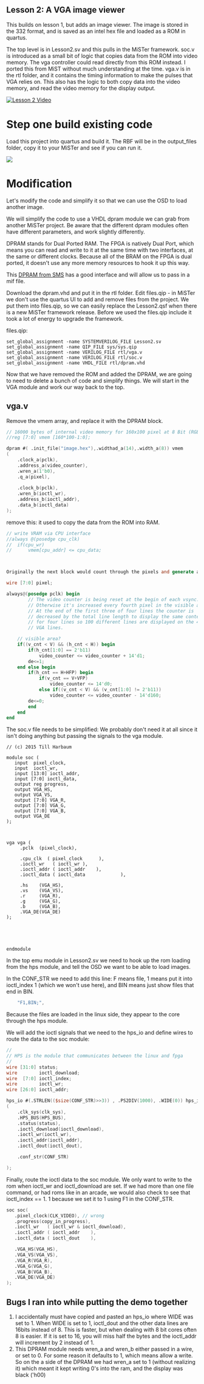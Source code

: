 Lesson 2: A VGA image viewer
--------------------------

This builds on lesson 1, but adds an image viewer. The image is stored in the 332 format, and is saved as an intel hex file and loaded as a ROM in quartus.


The top level is in Lesson2.sv and this pulls in the MiSTer framework. 
soc.v is introduced as a small bit of logic that copies data from the ROM into video memory.  The vga controller could read directly from this ROM instead. I ported this from MiST without much understanding at the time.
vga.v is in the rtl folder, and it contains the timing information to make the pulses that VGA relies on.  This also has the logic to both copy data into the video memory, and read the video memory for the display output.



[![Lesson 2 Video](http://img.youtube.com/vi/81GN5DLCFOk/0.jpg)](http://www.youtube.com/watch?v=81GN5DLCFOk "Lesson 2 Video")


# Step one build existing code

Load this project into quartus and build it. The RBF will be in the output_files folder, copy it to your MiSTer and see if you can run it.

![](lesson2.png)



# Modification

Let's modify the code and simplify it so that we can use the OSD to load another image. 


We will simplify the code to use a VHDL dpram module we can grab from another MiSTer project. Be aware that the different dpram modules often have different parameters, and work slightly differently. 

DPRAM stands for Dual Ported RAM. The FPGA is natively Dual Port, which means you can read and write to it at the same time with two interfaces, at the same or different clocks. Because all of the BRAM on the FPGA is dual ported, it doesn't use any more memory resources to hook it up this way.

This [DPRAM from SMS](https://github.com/MiSTer-devel/SMS_MiSTer/blob/ca668d96ac3e3c020f5e2046b9089d94218baffb/rtl/dpram.vhd) has a good interface and will allow us to pass in a mif file.

Download the dpram.vhd and put it in the rtl folder. Edit files.qip  - in MiSTer we don't use the quartus UI to add and remove files from the project. We put them into files.qip, so we can easily replace the Lesson2.qsf when there is a new MiSTer framework release. Before we used the files.qip include it took a lot of energy to upgrade the framework.

files.qip:
```
set_global_assignment -name SYSTEMVERILOG_FILE Lesson2.sv
set_global_assignment -name QIP_FILE sys/sys.qip
set_global_assignment -name VERILOG_FILE rtl/vga.v
set_global_assignment -name VERILOG_FILE rtl/soc.v
set_global_assignment -name VHDL_FILE rtl/dpram.vhd
```

Now that we have removed the ROM and added the DPRAM, we are going to need to delete a bunch of code and simplify things. We will start in the VGA module and work our way back to the top.

## vga.v

Remove the vmem array, and replace it with the DPRAM block.
```verilog
// 16000 bytes of internal video memory for 160x100 pixel at 8 Bit (RGB 332)
//reg [7:0] vmem [160*100-1:0];

dpram #( .init_file("image.hex"),.widthad_a(14),.width_a(8)) vmem
(
	.clock_a(pclk),
	.address_a(video_counter),
	.wren_a(1'b0),
	.q_a(pixel),
	
	.clock_b(pclk),
	.wren_b(ioctl_wr),
	.address_b(ioctl_addr),
	.data_b(ioctl_data)
);

```

remove this: it used to copy the data from the ROM into RAM.
```verilog
// write VRAM via CPU interface
//always @(posedge cpu_clk)
//	if(cpu_wr) 
//		vmem[cpu_addr] <= cpu_data;



Originally the next block would count through the pixels and generate an address, and set the pixel. Instead that chunk of code should just generate the address, and the DPRAM block will place the image data onto the pixel wire itself. We should change the pixel type, and remove it from the second block.

```

```verilog
wire [7:0] pixel;
```

```verilog
always@(posedge pclk) begin
        // The video counter is being reset at the begin of each vsync.
        // Otherwise it's increased every fourth pixel in the visible area.
        // At the end of the first three of four lines the counter is
        // decreased by the total line length to display the same contents
        // for four lines so 100 different lines are displayed on the 400
        // VGA lines.

	// visible area?
	if((v_cnt < V) && (h_cnt < H)) begin
		if(h_cnt[1:0] == 2'b11)
			video_counter <= video_counter + 14'd1;
		de<=1;
	end else begin
		if(h_cnt == H+HFP) begin
			if(v_cnt == V+VFP)
				video_counter <= 14'd0;
			else if((v_cnt < V) && (v_cnt[1:0] != 2'b11))
				video_counter <= video_counter - 14'd160;
		de<=0;
		end
	end
end
```


The soc.v file needs to be simplified:  We probably don't need it at all since it isn't doing anything but passing the signals to the vga module. 

```verilog// A simple system-on-a-chip (SoC) for the MiST
// (c) 2015 Till Harbaum

module soc (
   input  pixel_clock,
   input  ioctl_wr,
   input [13:0] ioctl_addr,
   input [7:0] ioctl_data,
   output reg progress,
   output VGA_HS,
   output VGA_VS,
   output [7:0] VGA_R,
   output [7:0] VGA_G,
   output [7:0] VGA_B,
   output VGA_DE
);



vga vga (
	 .pclk  (pixel_clock),
	 
	 .cpu_clk  ( pixel_clock      ),
	 .ioctl_wr   ( ioctl_wr ),
	 .ioctl_addr ( ioctl_addr    ),
	 .ioctl_data ( ioctl_data             ),

	 .hs    (VGA_HS),
	 .vs    (VGA_VS),
	 .r     (VGA_R),
	 .g     (VGA_G),
	 .b     (VGA_B),
	 .VGA_DE(VGA_DE)
);
				

			


endmodule
```


In the top emu module in Lesson2.sv we need to hook up the rom loading from the hps module, and tell the OSD we want to be able to load images.

In the CONF_STR we need to add this line:  F means file, 1 means put it into ioctl_index 1 (which we won't use here), and BIN means just show files that end in BIN.
```verilog
	"F1,BIN;",

```

Because the files are loaded in the linux side, they appear to the core through the hps module. 

We will add the ioctl signals that we need to the hps_io and define wires to route the data to the soc module:

```verilog
//
// HPS is the module that communicates between the linux and fpga
//
wire [31:0] status;
wire        ioctl_download;
wire  [7:0] ioctl_index;
wire        ioctl_wr;
wire [26:0] ioctl_addr;

hps_io #(.STRLEN(($size(CONF_STR)>>3)) , .PS2DIV(1000), .WIDE(0)) hps_io
(
	.clk_sys(clk_sys),
	.HPS_BUS(HPS_BUS),
	.status(status),
	.ioctl_download(ioctl_download),
	.ioctl_wr(ioctl_wr),
	.ioctl_addr(ioctl_addr),
	.ioctl_dout(ioctl_dout),

	.conf_str(CONF_STR)

);
```

Finally, route the ioctl data to the soc module.  We only want to write to the rom when ioctl_wr and ioctl_download are set. If we had more than one file command, or had roms like in an arcade, we would also check to see that ioctl_index == 1.  1 because we set it to 1 using F1 in the CONF_STR.

```verilog
soc soc(
   .pixel_clock(CLK_VIDEO), // wrong
   .progress(copy_in_progress),
   .ioctl_wr   ( ioctl_wr & ioctl_download),
   .ioctl_addr ( ioctl_addr    ),
   .ioctl_data ( ioctl_dout    ),

   .VGA_HS(VGA_HS),
   .VGA_VS(VGA_VS),
   .VGA_R(VGA_R),
   .VGA_G(VGA_G),
   .VGA_B(VGA_B),
   .VGA_DE(VGA_DE)
);
```


## Bugs I ran into while putting the demo together

1) I accidentally must have copied and pasted an hps_io where WIDE was set to 1.  When WIDE is set to 1, ioctl_dout and the other data lines are 16bits instead of 8. This is faster, but when dealing with 8 bit cores often 8 is easier. If it is set to 16, you will miss half the bytes and the ioctl_addr will increment by 2 instead of 1.
2) This DPRAM module needs wren_a and wren_b either passed in a wire, or set to 0. For some reason it defaults to 1, which means allow a write. So on the a side of the DPRAM we had wren_a set to 1 (without realizing it) which meant it kept writing 0's into the ram, and the display was black ('h00)
